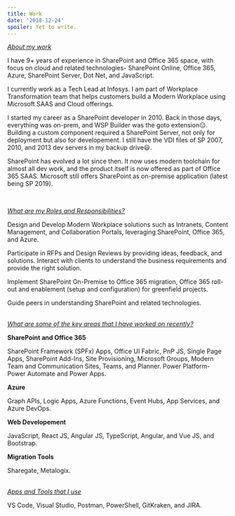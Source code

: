 ```yaml
---
title: Work
date: '2018-12-24'
spoiler: Yet to write.
---
```



<ins>_About my work_</ins> 

I have 9+ years of experience in SharePoint and Office 365 space, with focus on cloud and related technologies- SharePoint Online, Office 365, Azure, SharePoint Server, Dot Net, and JavaScript.

I currently work as a Tech Lead at Infosys. I am part of Workplace Transformation team that helps customers build a Modern Workplace using Microsoft SAAS and Cloud offerings. 

I started my career as a SharePoint developer in 2010. Back in those days, everything was on-prem, and WSP Builder was the goto extension😑. Building a custom component required a SharePoint Server, not only for deployment but also for developement. I still have the VDI files of SP 2007, 2010, and 2013 dev servers in my backup drive😃.

SharePoint has evolved a lot since then. It now uses modern toolchain for almost all dev work, and the product itself is now offered as part of Office 365 SAAS. Microsoft still offers SharePoint as on-premise application (latest being SP 2019).   

 

<br>

<ins>_What are my Roles and Responsibilities?_</ins>

Design and Develop Modern Workplace solutions such as Intranets, Content Management, and Collaboration Portals, leveraging SharePoint, Office 365, and Azure.

Participate in RFPs and Design Reviews by providing ideas, feedback, and solutions. Interact with clients to understand the business requirements and provide the right solution.

Implement SharePoint On-Premise to Office 365 migration, Office 365 roll-out and enablement (setup and configuration) for greenfield projects.

Guide peers in understanding SharePoint and related technologies.
<br>
<br>

<ins>_What are some of the key areas that I have worked on recently?_</ins>

**SharePoint and Office 365**  

SharePoint Framework (SPFx) Apps, Office UI Fabric, PnP JS, Single Page Apps, SharePoint Add-Ins, Site Provisioning, Microsoft Groups, Modern Team and Communication Sites, Teams, and Planner. Power Platform- Power Automate and Power Apps.

**Azure**

Graph APIs, Logic Apps, Azure Functions, Event Hubs, App Services, and Azure DevOps.

**Web Developement** 

JavaScript, React JS, Angular JS, TypeScript, Angular, and Vue JS, and Bootstrap.

**Migration Tools** 

Sharegate, Metalogix. 
<br>
<br>

<ins>_Apps and Tools that I use_</ins>

VS Code, Visual Studio, Postman, PowerShell, GitKraken, and JIRA.

<br><br>